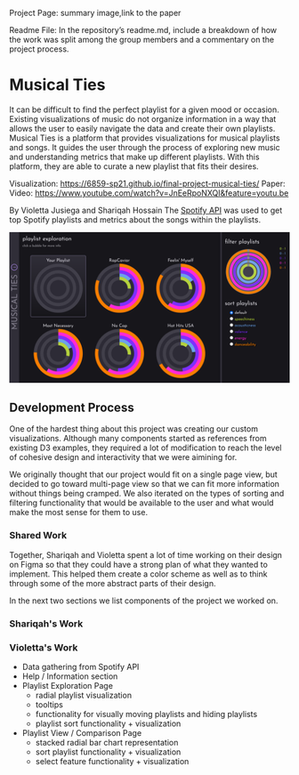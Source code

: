 Project Page: summary image,link to the paper

Readme File: In the repository’s readme.md, include a breakdown of how the work was split among the group members and a commentary on the project process.

# Musical Ties
It can be difficult to find the perfect playlist for a given mood or occasion. Existing visualizations of music do not organize information in a way that allows the user to easily navigate the data and create their own playlists. Musical Ties is a platform that provides visualizations for musical playlists and songs. It guides the user through the process of exploring new music and understanding metrics that make up different playlists. With this platform, they are able to curate a new playlist that fits their desires.

Visualization:  https://6859-sp21.github.io/final-project-musical-ties/
Paper:
Video: https://www.youtube.com/watch?v=JnEeRpoNXQI&feature=youtu.be

By Violetta Jusiega and Shariqah Hossain
The [Spotify API](https://developer.spotify.com/) was used to get top Spotify playlists and metrics about the songs within the playlists. 

![Musical Ties](/images/home.png)

## Development Process 
One of the hardest thing about this project was creating our custom visualizations. Although many components started as references from existing D3 examples, they required a lot of modification to reach the level of cohesive design and interactivity that we were aimining for. 

We originally thought that our project would fit on a single page view, but decided to go toward multi-page view so that we can fit more information without things being cramped. We also iterated on the types of sorting and filtering functionality that would be available to the user and what would make the most sense for them to use. 

### Shared Work 
Together, Shariqah and Violetta spent a lot of time working on their design on Figma so that they could have a strong plan of what they wanted to implement. This helped them create a color scheme as well as to think through some of the more abstract parts of their design. 

In the next two sections we list components of the project we worked on. 

### Shariqah's Work 

### Violetta's Work 
* Data gathering from Spotify API
* Help / Information section 
* Playlist Exploration Page 
  * radial playlist visualization 
  * tooltips
  * functionality for visually moving playlists and hiding playlists 
  * playlist sort functionality + visualization
* Playlist View / Comparison Page
  * stacked radial bar chart representation 
  * sort playlist functionality + visualization 
  * select feature functionality + visualization 


